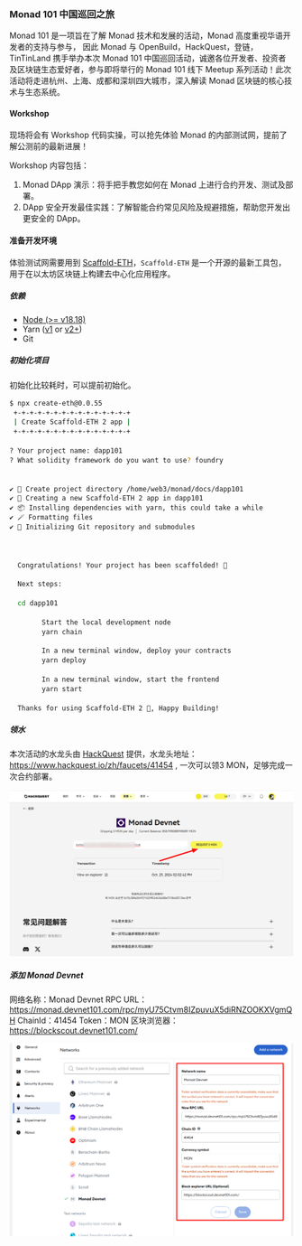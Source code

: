 
### Monad 101 中国巡回之旅

Monad 101 是一项旨在了解 Monad 技术和发展的活动，Monad 高度重视华语开发者的支持与参与， 因此 Monad 与 OpenBuild，HackQuest，登链，TinTinLand 携手举办本次 Monad 101 中国巡回活动，诚邀各位开发者、投资者及区块链生态爱好者，参与即将举行的 Monad 101 线下 Meetup 系列活动！此次活动将走进杭州、上海、成都和深圳四大城市，深入解读 Monad 区块链的核心技术与生态系统。


#### Workshop

现场将会有 Workshop 代码实操，可以抢先体验 Monad 的内部测试网，提前了解公测前的最新进展！

Workshop 内容包括：
1. Monad DApp 演示：将手把手教您如何在 Monad 上进行合约开发、测试及部署。
2. DApp 安全开发最佳实践：了解智能合约常见风险及规避措施，帮助您开发出更安全的 DApp。


#### 准备开发环境

体验测试网需要用到 [Scaffold-ETH](https://scaffoldeth.io/)，`Scaffold-ETH` 是一个开源的最新工具包，用于在以太坊区块链上构建去中心化应用程序。


##### 依赖

- [Node (>= v18.18)](https://nodejs.org/en/download/)
- Yarn ([v1](https://classic.yarnpkg.com/en/docs/install/) or [v2+](https://yarnpkg.com/getting-started/install))
- Git

##### 初始化项目

初始化比较耗时，可以提前初始化。

```bash
$ npx create-eth@0.0.55
 +-+-+-+-+-+-+-+-+-+-+-+-+-+-+
 | Create Scaffold-ETH 2 app |
 +-+-+-+-+-+-+-+-+-+-+-+-+-+-+

? Your project name: dapp101
? What solidity framework do you want to use? foundry


✔ 📁 Create project directory /home/web3/monad/docs/dapp101
✔ 🚀 Creating a new Scaffold-ETH 2 app in dapp101
✔ 📦 Installing dependencies with yarn, this could take a while
✔ 🪄 Formatting files
✔ 📡 Initializing Git repository and submodules



  Congratulations! Your project has been scaffolded! 🎉

  Next steps:

  cd dapp101

        Start the local development node
        yarn chain

        In a new terminal window, deploy your contracts
        yarn deploy

        In a new terminal window, start the frontend
        yarn start

  Thanks for using Scaffold-ETH 2 🙏, Happy Building!
```


##### 领水

本次活动的水龙头由 [HackQuest](https://www.hackquest.io/zh) 提供，水龙头地址： https://www.hackquest.io/zh/faucets/41454 , 一次可以领3 MON，足够完成一次合约部署。

![faucet](./public/faucet.png)

##### 添加 Monad Devnet

网络名称：Monad Devnet 
RPC URL：https://monad.devnet101.com/rpc/myU75Ctvm8IZpuvuX5diRNZOOKXVgmQH 
ChainId：41454 
Token：MON
区块浏览器：https://blockscout.devnet101.com/ 

![network](./public/network.png)


